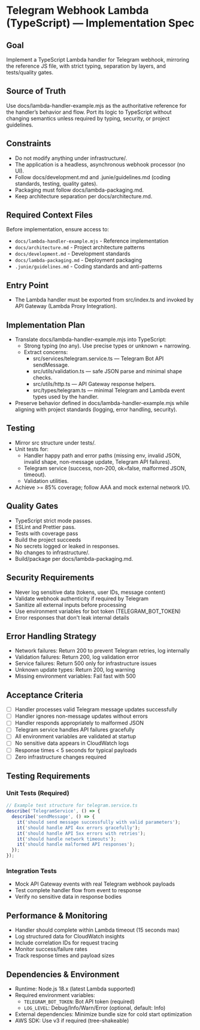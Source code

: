 # Telegram Webhook Lambda (TypeScript) — Implementation Spec

## Goal
Implement a TypeScript Lambda handler for Telegram webhook, mirroring the reference JS file, with strict typing, separation by layers, and tests/quality gates.

## Source of Truth
Use docs/lambda-handler-example.mjs as the authoritative reference for the handler’s behavior and flow. Port its logic to TypeScript without changing semantics unless required by typing, security, or project guidelines.

## Constraints
- Do not modify anything under infrastructure/.
- The application is a headless, asynchronous webhook processor (no UI).
- Follow docs/development.md and .junie/guidelines.md (coding standards, testing, quality gates).
- Packaging must follow docs/lambda-packaging.md.
- Keep architecture separation per docs/architecture.md.

## Required Context Files
Before implementation, ensure access to:
- `docs/lambda-handler-example.mjs` - Reference implementation
- `docs/architecture.md` - Project architecture patterns
- `docs/development.md` - Development standards
- `docs/lambda-packaging.md` - Deployment packaging
- `.junie/guidelines.md` - Coding standards and anti-patterns

## Entry Point
- The Lambda handler must be exported from src/index.ts and invoked by API Gateway (Lambda Proxy Integration).

## Implementation Plan
- Translate docs/lambda-handler-example.mjs into TypeScript:
    - Strong typing (no any). Use precise types or unknown + narrowing.
    - Extract concerns:
        - src/services/telegram.service.ts — Telegram Bot API sendMessage.
        - src/utils/validation.ts — safe JSON parse and minimal shape checks.
        - src/utils/http.ts — API Gateway response helpers.
        - src/types/telegram.ts — minimal Telegram and Lambda event types used by the handler.
- Preserve behavior defined in docs/lambda-handler-example.mjs while aligning with project standards (logging, error handling, security).

## Testing
- Mirror src structure under tests/.
- Unit tests for:
    - Handler happy path and error paths (missing env, invalid JSON, invalid shape, non-message update, Telegram API failures).
    - Telegram service (success, non-200, ok=false, malformed JSON, timeout).
    - Validation utilities.
- Achieve >= 85% coverage; follow AAA and mock external network I/O.

## Quality Gates
- TypeScript strict mode passes.
- ESLint and Prettier pass.
- Tests with coverage pass
- Build the project succeeds
- No secrets logged or leaked in responses.
- No changes to infrastructure/.
- Build/package per docs/lambda-packaging.md.

## Security Requirements
- Never log sensitive data (tokens, user IDs, message content)
- Validate webhook authenticity if required by Telegram
- Sanitize all external inputs before processing
- Use environment variables for bot token (TELEGRAM_BOT_TOKEN)
- Error responses that don't leak internal details

## Error Handling Strategy
- Network failures: Return 200 to prevent Telegram retries, log internally
- Validation failures: Return 200, log validation error
- Service failures: Return 500 only for infrastructure issues
- Unknown update types: Return 200, log warning
- Missing environment variables: Fail fast with 500

## Acceptance Criteria
- [ ] Handler processes valid Telegram message updates successfully
- [ ] Handler ignores non-message updates without errors
- [ ] Handler responds appropriately to malformed JSON
- [ ] Telegram service handles API failures gracefully
- [ ] All environment variables are validated at startup
- [ ] No sensitive data appears in CloudWatch logs
- [ ] Response times < 5 seconds for typical payloads
- [ ] Zero infrastructure changes required

## Testing Requirements

### Unit Tests (Required)
```typescript
// Example test structure for telegram.service.ts
describe('TelegramService', () => {
  describe('sendMessage', () => {
    it('should send message successfully with valid parameters');
    it('should handle API 4xx errors gracefully');
    it('should handle API 5xx errors with retries');
    it('should handle network timeouts');
    it('should handle malformed API responses');
  });
});
```

### Integration Tests
- Mock API Gateway events with real Telegram webhook payloads
- Test complete handler flow from event to response
- Verify no sensitive data in response bodies

## Performance & Monitoring
- Handler should complete within Lambda timeout (15 seconds max)
- Log structured data for CloudWatch insights
- Include correlation IDs for request tracing
- Monitor success/failure rates
- Track response times and payload sizes


## Dependencies & Environment
- Runtime: Node.js 18.x (latest Lambda supported)
- Required environment variables:
    - `TELEGRAM_BOT_TOKEN`: Bot API token (required)
    - `LOG_LEVEL`: Debug/Info/Warn/Error (optional, default: Info)
- External dependencies: Minimize bundle size for cold start optimization
- AWS SDK: Use v3 if required (tree-shakeable)

